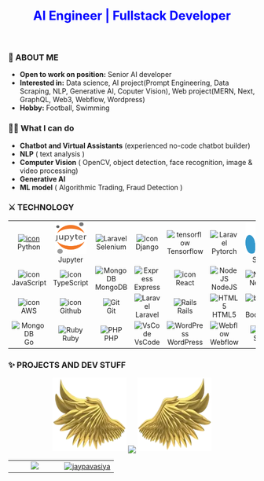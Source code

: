 
<div style="display: flex;  flex-direction: row; justify-content: center; align-items: center;">
   <h1 align="center" >
      <a href="" style="color: blue; font-size:25px; text-decoration: none;" 
      onmouseover="this.style.textDecoration='underline'" 
      onmouseout="this.style.textDecoration='none'">
       <b>AI Engineer | Fullstack Developer</b>
      </a>
   </h1> 
</div>
<br>

### 💎 ABOUT ME

- **Open to work on position:** Senior AI developer
- **Interested in:** Data science, AI project(Prompt Engineering, Data Scraping, NLP, Generative AI, Coputer Vision), Web project(MERN, Next, GraphQL, Web3, Webflow, Wordpress)
- **Hobby:** Football, Swimming
  
<!--- 
### 🌐 Connect with me:  
- [![Telegram](https://img.shields.io/badge/Telegram-0088cc?style=flat&logo=telegram&logoColor=white)](https://t.me/softlight1012) - @softlight1012
- [![Discord](https://img.shields.io/badge/Discord-7289DA?style=flat&logo=discord&logoColor=white)](https://discord.gg/vhUyzmWz) - polygon118
- [![Skype](https://img.shields.io/badge/Skype-00AFF0?style=flat&logo=skype&logoColor=white)](skype:live:.cid.16dac497b946b44b?chat) - live:.cid.16dac497b946b44b
- [![Email](https://img.shields.io/badge/Email-mailto%3Aruka59171%40gmail.com-blue?style=flat&logo=gmail&logoColor=white)](mailto:ruka59171@gmail.com)

-->

### 🤷‍♂️ What I can do
- <b>Chatbot and Virtual Assistants</b> (experienced no-code chatbot builder)
- <b>NLP</b> ( text analysis )
- <b>Computer Vision</b> ( OpenCV, object detection, face recognition, image & video processing)
- <b>Generative AI</b>
- <b>ML model</b> ( Algorithmic Trading, Fraud Detection )
### ⚔ TECHNOLOGY

<table align="center">
  <tr>
    <td align="center" width="96">
      <a href="#macropower-tech">
        <img src="https://techstack-generator.vercel.app/python-icon.svg" alt="icon" width="65" height="65" />
      </a>
      <br>Python
    </td>
    <td align="center" width="96">
        <img src="./assets/jupyter.png" width="65" height="65" alt="Jupyter" />
      <br>Jupyter
    </td>
    <td align="center" width="96">
        <img src="https://skillicons.dev/icons?i=selenium" width="65" height="65" alt="Laravel" />
      <br>Selenium
    </td>
    <td align="center" width="96">
        <img src="https://techstack-generator.vercel.app/django-icon.svg" alt="icon" width="65" height="65" />
      <br>Django
    <td align="center" width="96">
        <img src="https://skillicons.dev/icons?i=tensorflow" width="65" height="65" alt="tensorflow" />
      <br>Tensorflow
    </td>
    </td>
    <td align="center" width="96">
        <img src="https://skillicons.dev/icons?i=pytorch" width="65" height="65" alt="Laravel" />
      <br>Pytorch
    </td>
    <td align="center" width="96">
        <img src="./assets/scikitlearn.png" alt="Scikit" width="65" height="65" />
      <br>Scikit
    </td>
    <td align="center" width="96">
        <img src="https://skillicons.dev/icons?i=fastapi" width="65" height="65" alt="FastAPI" />
      <br>FastAPI
    </td>
    <td align="center" width="96">
        <img src="https://techstack-generator.vercel.app/docker-icon.svg" alt="icon" width="65" height="65" />
      <br>Docker
    </td>
  </tr>
  <tr>
    <td align="center" width="96">
        <img src="https://techstack-generator.vercel.app/js-icon.svg" alt="icon" width="65" height="65" />
      <br>JavaScript
    </td>
    <td align="center" width="96">
        <img src="https://techstack-generator.vercel.app/ts-icon.svg" alt="icon" width="65" height="65" />
      <br>TypeScript
    </td>
    <td align="center" width="96">
        <img src="https://skillicons.dev/icons?i=mongodb" width="65" height="65" alt="MongoDB" />
      <br>MongoDB
    </td>
    <td align="center" width="96">
        <img src="https://skillicons.dev/icons?i=express" width="65" height="65" alt="Express" />
      <br>Express
    </td>
    <td align="center" width="96">
        <img src="https://techstack-generator.vercel.app/react-icon.svg" alt="icon" width="65" height="65" />
      <br>React
    </td>
    <td align="center" width="96">
        <img src="https://skillicons.dev/icons?i=nodejs" width="65" height="65" alt="NodeJS" />
      <br>NodeJS
    </td>
    <td align="center" width="96">
        <img src="https://skillicons.dev/icons?i=nextjs" width="65" height="65" alt="NextJS" />
      <br>NextJS
    </td>
    <td align="center" width="96">
        <img src="https://techstack-generator.vercel.app/webpack-icon.svg" alt="icon" width="65" height="65" />
      <br>Webpack
    </td>
    <td align="center" width="96">
        <img src="https://techstack-generator.vercel.app/mysql-icon.svg" alt="icon" width="65" height="65" />
      <br>MySQL
    </td>
  </tr>
  <tr>
    <td align="center" width="96">
        <img src="https://techstack-generator.vercel.app/aws-icon.svg" alt="icon" width="65" height="65" />
      <br>AWS
    </td>
    <td align="center" width="96">
        <img src="https://techstack-generator.vercel.app/github-icon.svg" alt="icon" width="65" height="65" />
      <br>Github
    </td>
    <td align="center" width="96"> 
        <img src="https://user-images.githubusercontent.com/25181517/192108372-f71d70ac-7ae6-4c0d-8395-51d8870c2ef0.png" width="48" height="48" alt="Git" />
      <br>Git
    </td>
    <td align="center"  width="96">
        <img src="https://skillicons.dev/icons?i=laravel" width="48" height="48" alt="Laravel" />
      <br>Laravel
    </td>
    <td align="center"  width="96">
        <img src="https://skillicons.dev/icons?i=rails" width="48" height="48" alt="Rails" />
      <br>Rails
    </td>
    <td align="center"  width="96">
        <img src="https://skillicons.dev/icons?i=html" width="48" height="48" alt="HTML5" />
      <br>HTML5
    </td>
    <td align="center"  width="96">
        <img src="https://skillicons.dev/icons?i=bootstrap" width="48" height="48" alt="bootstrap" />
      <br>Bootstrap
    </td>
    <td align="center" width="96">
        <img src="https://skillicons.dev/icons?i=tailwind" width="48" height="48" alt="tailwind" />
      <br>Tailwind
    </td>
    <td align="center" width="96">
        <img src="https://skillicons.dev/icons?i=jquery" width="48" height="48" alt="jQuery" />
      <br>jQuery
    </td>
  </tr>
 <tr>
      <td align="center" width="96">
        <img src="https://skillicons.dev/icons?i=go" width="48" height="48" alt="MongoDB" />
      <br>Go
    </td>
        <td align="center" width="96">
        <img src="https://skillicons.dev/icons?i=ruby" width="48" height="48" alt="Ruby" />
      <br>Ruby
      </td>
      </td>
    <td align="center" width="96">
        <img src="https://skillicons.dev/icons?i=php" width="48" height="48" alt="PHP" />
      <br>PHP
    </td>
            <td align="center" width="96">
        <img src="https://skillicons.dev/icons?i=vscode" width="48" height="48" alt="VsCode" />
      <br>VsCode
    </td>
              <td align="center" width="96">
        <img src="https://skillicons.dev/icons?i=wordpress" width="48" height="48" alt="WordPress" />
      <br>WordPress
    </td>
              <td align="center" width="96">
        <img src="https://skillicons.dev/icons?i=webflow" width="48" height="48" alt="Webflow" />
      <br>Webflow
    </td>
    <td align="center" width="96">
        <img src="https://techstack-generator.vercel.app/sass-icon.svg" alt="icon" width="48" height="48" />
      <br>Sass
    </td>
    </td>
    <td align="center" width="96">
        <img src="https://techstack-generator.vercel.app/graphql-icon.svg" width="48" height="48" alt="MySQL" />
      <br>GraphQL
    </td>
    <td align="center" width="96">
        <img src="https://skillicons.dev/icons?i=postgres" width="48" height="48" alt="PostgreSQL" />
      <br>PostgreSQL
    </td>
 </tr>
</table>
<!-- activity graph heroku-app end -->
<!--
<p align="center">
<a href="https://github.com/Polymath1108?tab=achievements"><img src="https://github-profile-trophy.vercel.app/?username=Oliver96118&theme=onestar&no-frame=true&column=3&row=2"  width="50%" height="50%" alt="@Goblin's trophy stats"/></a>
</p>
-->

### ✨ PROJECTS AND DEV STUFF
<table width="100%" align="center">
   <tr>
      <p align="center">
  <img height="150" width="150" src="https://github.com/GovindSingh9447/GovindSingh9447/blob/main/WEBP/left.webp">
  <img align="center" src="https://github-readme-streak-stats.herokuapp.com/?user=Polymath1108&theme=algolia&hide_border=true"/>
  <img height="150" width="150" src="https://github.com/GovindSingh9447/GovindSingh9447/blob/main/WEBP/right.webp">
</p>
   </tr>
<!--   <tr>
    <td width="50%">
      <h3 align="center"><strong>Gɪᴛʜᴜʙ Sᴛᴀᴛs</strong></h3>
      <p align="center">
        <a href="https://github.com/Polymath1108](https://github-readme-stats-eight-theta.vercel.app/api?username=Polymath1108&show_icons=true&theme=algolia&include_all_commits=true&count_private=true" target="_blank">
          <img height="180em" src="https://github-readme-stats-eight-theta.vercel.app/api?username=Polymath1108&show_icons=true&theme=algolia&include_all_commits=true&count_private=true"/>
          <img align="right" src="https://github-readme-stats.vercel.app/api?username=Polymath1108&show_icons=true&locale=en&theme=chartreuse-dark" alt="ovi" width="410" />
        </a>
      </p>
    </td>
    <td width="50%">
      <h3 align="center"><strong>Sᴛʀᴇᴀᴋ Sᴛᴀᴛs</strong></h3>
      <p align="center">
        <a href="https://github.com/Polymath1108">
          <img align="center" src="https://streak-stats.demolab.com?user=Polymath1108&theme=algolia" alt="Streak Stats" />
        </a>
      </p>
    </td>
  </tr> 
   
  <tr>
    <td width="50%">
      <h3 align="center"><strong>Lᴀᴛᴇsᴛ Pʀᴏᴊᴇᴄᴛ</strong></h3>
      <p align="center">
        <a href="https://github.com/Polymath1108/Chatbot-builder">
          <img align="center" width="470" src="https://github-readme-stats.vercel.app/api/pin/?username=Polymath1108&repo=Chatbot-builder&theme=algolia&show_owner=true" alt="Chatbot-builder" />
        </a>
      </p>
    </td>
    <td width="50%">
      <h3 align="center"><strong>Languages</strong></h3>
      <p align="center">
        <a href="[https://github.com/Polymath1108](https://github-readme-stats.vercel.app/api/top-langs/?username=Polymath1108&theme=algolia&layout=compact)">
          <img src="https://github-readme-stats.vercel.app/api/top-langs/?username=Polymath1108&theme=algolia&layout=compact" alt="jaypavasiya" />
        </a>
      </p>
    </td>
  </tr>-->
  <tr>
   <td width="50%" align="center">
     <a href="https://github.com/GovindSingh9447">
      <!--   <img align="center" src="https://github-readme-stats.vercel.app/api?username=GovindSingh9447&show_icons=true&hide_border=true&title_color=94b4a4&amp&icon_color=FFFFFF&amp&text_color=FFFFFF&amp&bg_color=000000&count_private=true&include_all_commits=true"/> -->
     <img height="180em" src="https://github-readme-stats-eight-theta.vercel.app/api?username=Polymath1108&show_icons=true&theme=algolia&include_all_commits=true&count_private=true"/>
     </a>
   </td> 
   <td width="50%" align="center">
     <a href="https://github.com/GovindSingh9447">
       <img src="https://github-readme-stats.vercel.app/api/top-langs/?username=Polymath1108&theme=algolia&layout=compact" alt="jaypavasiya" />
     </a>
  </td>
  </tr>
</table>

<!-- My previous work -->


